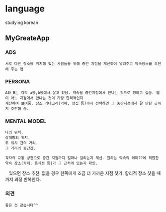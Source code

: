 # language
studying korean

## MyGreateApp

### ADS
    서로 다른 장소에 위치해 있는 사람들을 위해 중간 지점을 계산하여 알려주고 약속장소를 추천해 주는 앱

### PERSONA    
    A와 B는 각각 a동,b동에서 살고 있음. 약속을 중간지점에서 만나는 것으로 정하고 싶음. 앱이 어느 지점에서 만나는 것이 가장 합리적인지
    계산하여 보여줌. 장소 카테고리(카페, 맛집 등)까지 선택하면 그 중간지점에서 갈 만한 곳까지 추천해 줌.
### MENTAL MODEL
    나의 위치. 
    상대방의 위치. 
    두 위치 간의 거리. 
    그 거리의 중간값.

    각자의 교통 방편으로 중간 지점까지 얼마나 걸리는지 계산. 원하는 약속의 테마??에 적합한 약속 장소(카페, 음식점 등)가 그 근처에 있는지 확인. 
    있으면 장소 추천. 없을 경우 한쪽에게 조금 더 가까운 지점 찾기. 합리적 장소 찾을 때까지 과정 반복한다.
### 의견
    좋은 것 같습니다^^
